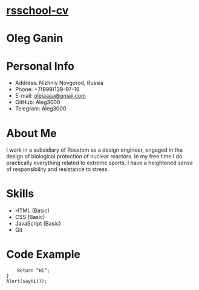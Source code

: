 # [rsschool-cv](https://github.com/Aleg3000/rsschool-cv)
# Oleg Ganin
# Personal Info
* Address: Nizhniy Novgorod, Russia
* Phone: +7(999)139-97-16
* E-mail: olejaaaa@gmail.com
* GitHub: Aleg3000
* Telegram: Aleg3000
# About Me
I work in a subsidiary of Rosatom as a design engineer, engaged in the design of biological protection of nuclear reactors. In my free time I do practically everything related to extreme sports. I have a heightened sense of responsibility and resistance to stress.
# Skills
* HTML (Basic)
* CSS (Basic)
* JavaScript (Basic)
* Git
# Code Example
```function sayHi() {
	Return “Hi”;
}
Alert(sayHi());
```

